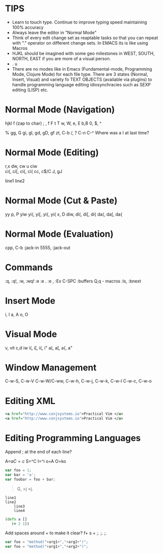 TIPS
======
- Learn to touch type. Continue to improve typing speed maintaining 100% accuracy
- Always leave the editor in "Normal Mode"
- Think of every edit change set as reaptable tasks so that you can repeat with "." operator on different change sets.  In EMACS its is like using Macros
- HJKL should be imagined with some geo milestones in WEST, SOUTH, NORTH, EAST if you are more of a visual person.
- . u
- There are no modes like in Emacs (Fundamental-mode, Programming Mode, Clojure Mode) for each file type.  There are 3 states (Normal, Insert, Visual) and variety fo TEXT OBJECTS (available via plugins) to handle programming language editing idiosynchracies  such as SEXP editing (LISP) etc.


Normal Mode (Navigation)
===========
hjkl
f (zap to char) ; ,
f F t T
w, W, e, E
b,B
0, $, ^

%
gg, G
gi, gl, gd, gD, gf
zt, C-b
/, ? C-n
C-^
Where was a I at last time?

Normal Mode (Editing)
=====================
r,x
dw, cw
u
ciw  
ci(, ci[, ci{, ci(
cc, c$/C
J, gJ

line1
line2

Normal Mode (Cut & Paste)
=========================
yy
p, P
yiw
yi(, yi[, yi{, yi{
x, D
diw, di(, di[, di{
da(, da[, da{

Normal Mode (Evaluation)
========================
cpp, C-b
:jack-in 5555, :jack-out

Commands
=========
:q, :q!,
:w, :wq!
:e :e . :e <path>, :Ex
C-SPC
:buffers
Q,q - macros
:ls, :bnext

Insert Mode
============
i, I
a, A
o, O

Visual Mode
===========
v, vit
c,d
iw
i(, i[, i{, i"
a(, a[, a{, a"

Window Management
=================
C-w-S, C-w-V
C-w-W/C-ww, C-w-h, C-w-j, C-w-k, C-w-l
C-w-c, C-w-o


Editing XML
===========
```xml
<a href="http://www.conjsystems.io">Practical Vim </a>
<a href="http://www.conjsystems.io">Practical Vim </a>
```

Editing Programming Languages
=============================

Append ; at the end of each line?

A=$a
C=c$
S=^C
I=^i
o=A<CR>
O=ko

```javascript
var foo = 1;
var bar = 'a';
var foobar = foo + bar;
```
>G, >j  >j.

```quote
line1
line2
	line3
	line4
```

```clojure
(defn a []
   (+ 2 1))

```

Add spaces around + to make it clear?
f+  s + <ESC> ;.  ;. ;.
```javascript
var foo = "method("+arg1+","+arg2+")";
var foo = "method("+arg1+","+arg2+")";
```

